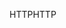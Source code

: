 <span data-ttu-id="45e84-101">HTTP</span><span class="sxs-lookup"><span data-stu-id="45e84-101">HTTP</span></span>